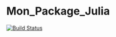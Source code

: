 # Mon_Package_Julia

[![Build Status](https://github.com/gabrielmaceee/Mon_Package_Julia.jl/actions/workflows/CI.yml/badge.svg?branch=master)](https://github.com/gabrielmaceee/Mon_Package_Julia.jl/actions/workflows/CI.yml?query=branch%3Amaster)

